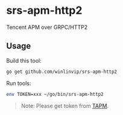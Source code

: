 # srs-apm-http2

Tencent APM over GRPC/HTTP2

## Usage

Build this tool:

```bash
go get github.com/winlinvip/srs-apm-http2
```

Run tools:

```bash
env TOKEN=xxx ~/go/bin/srs-apm-http2
```

> Note: Please get token from [TAPM](https://console.cloud.tencent.com/apm/monitor/access).


